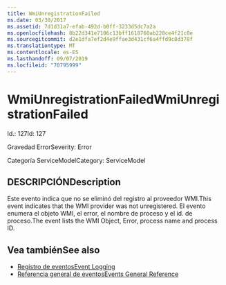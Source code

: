 ```yaml
---
title: WmiUnregistrationFailed
ms.date: 03/30/2017
ms.assetid: 7d1d31a7-efab-492d-b0ff-3233d5dc7a2a
ms.openlocfilehash: 8b22d341e7106c13bff1618760ab220ce4f21c0e
ms.sourcegitcommit: d2e1dfa7ef2d4e9ffae3d431cf6a4ffd9c8d378f
ms.translationtype: MT
ms.contentlocale: es-ES
ms.lasthandoff: 09/07/2019
ms.locfileid: "70795999"
---
```

# <a name="wmiunregistrationfailed"></a><span data-ttu-id="87278-102">WmiUnregistrationFailed</span><span class="sxs-lookup"><span data-stu-id="87278-102">WmiUnregistrationFailed</span></span>
<span data-ttu-id="87278-103">Id.: 127</span><span class="sxs-lookup"><span data-stu-id="87278-103">Id: 127</span></span>  
  
 <span data-ttu-id="87278-104">Gravedad Error</span><span class="sxs-lookup"><span data-stu-id="87278-104">Severity: Error</span></span>  
  
 <span data-ttu-id="87278-105">Categoría ServiceModel</span><span class="sxs-lookup"><span data-stu-id="87278-105">Category: ServiceModel</span></span>  
  
## <a name="description"></a><span data-ttu-id="87278-106">DESCRIPCIÓN</span><span class="sxs-lookup"><span data-stu-id="87278-106">Description</span></span>  
 <span data-ttu-id="87278-107">Este evento indica que no se eliminó del registro al proveedor WMI.</span><span class="sxs-lookup"><span data-stu-id="87278-107">This event indicates that the WMI provider was not unregistered.</span></span> <span data-ttu-id="87278-108">El evento enumera el objeto WMI, el error, el nombre de proceso y el id. de proceso.</span><span class="sxs-lookup"><span data-stu-id="87278-108">The event lists the WMI Object, Error, process name and process ID.</span></span>  
  
## <a name="see-also"></a><span data-ttu-id="87278-109">Vea también</span><span class="sxs-lookup"><span data-stu-id="87278-109">See also</span></span>

- [<span data-ttu-id="87278-110">Registro de eventos</span><span class="sxs-lookup"><span data-stu-id="87278-110">Event Logging</span></span>](index.md)
- [<span data-ttu-id="87278-111">Referencia general de eventos</span><span class="sxs-lookup"><span data-stu-id="87278-111">Events General Reference</span></span>](events-general-reference.md)
